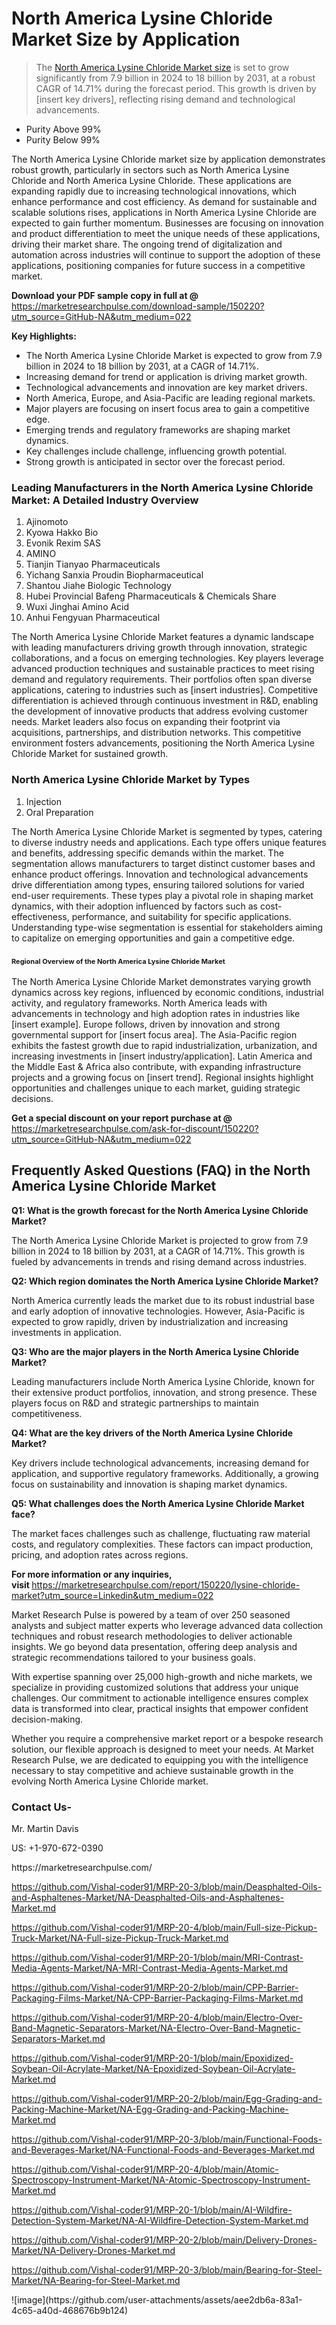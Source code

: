 <h1>North America Lysine Chloride Market&nbsp;Size by Application</h1><blockquote><p>The <a href="https://marketresearchpulse.com/download-sample/150220?utm_source=GitHub-NA&amp;utm_medium=022">North America Lysine Chloride Market size</a> is set to grow significantly from 7.9 billion in 2024 to 18 billion by 2031, at a robust CAGR of 14.71% during the forecast period. This growth is driven by [insert key drivers], reflecting rising demand and technological advancements.</p></blockquote><ul><li>Purity Above 99%<li> Purity Below 99%</li></ul><p>The North America Lysine Chloride market size by application demonstrates robust growth, particularly in sectors such as North America Lysine Chloride and North America Lysine Chloride. These applications are expanding rapidly due to increasing technological innovations, which enhance performance and cost efficiency. As demand for sustainable and scalable solutions rises, applications in North America Lysine Chloride are expected to gain further momentum. Businesses are focusing on innovation and product differentiation to meet the unique needs of these applications, driving their market share. The ongoing trend of digitalization and automation across industries will continue to support the adoption of these applications, positioning companies for future success in a competitive market.</p><p><strong>Download your PDF sample copy in full at @ </strong><a href="https://marketresearchpulse.com/download-sample/150220?utm_source=GitHub-NA&amp;utm_medium=022">https://marketresearchpulse.com/download-sample/150220?utm_source=GitHub-NA&amp;utm_medium=022</a></p><p><strong>Key Highlights: </strong></p><ul><li>The North America Lysine Chloride Market is expected to grow from 7.9 billion in 2024 to 18 billion by 2031, at a CAGR of 14.71%.</li><li>Increasing demand for trend or application is driving market growth.</li><li>Technological advancements and innovation are key market drivers.</li><li>North America, Europe, and Asia-Pacific are leading regional markets.</li><li>Major players are focusing on insert focus area to gain a competitive edge.</li><li>Emerging trends and regulatory frameworks are shaping market dynamics.</li><li>Key challenges include challenge, influencing growth potential.</li><li>Strong growth is anticipated in sector over the forecast period.</li></ul><h3>Leading Manufacturers in the North America Lysine Chloride Market: A Detailed Industry Overview</h3><ol><li>Ajinomoto</li><li>Kyowa Hakko Bio</li><li>Evonik Rexim SAS</li><li>AMINO</li><li>Tianjin Tianyao Pharmaceuticals</li><li>Yichang Sanxia Proudin Biopharmaceutical</li><li>Shantou Jiahe Biologic Technology</li><li>Hubei Provincial Bafeng Pharmaceuticals & Chemicals Share</li><li>Wuxi Jinghai Amino Acid</li><li>Anhui Fengyuan Pharmaceutical</li></ol><div class="flex max-w-full flex-col flex-grow"><div class="min-h-8 text-message flex w-full flex-col items-end gap-2 whitespace-normal break-words [.text-message+&amp;]:mt-5" dir="auto" data-message-author-role="assistant" data-message-id="fd8432e4-4910-450d-b182-61b7bfb0a01f" data-message-model-slug="gpt-4o"><div class="flex w-full flex-col gap-1 empty:hidden first:pt-[3px]"><div class="markdown prose w-full break-words dark:prose-invert light"><p>The North America Lysine Chloride Market features a dynamic landscape with leading manufacturers driving growth through innovation, strategic collaborations, and a focus on emerging technologies. Key players leverage advanced production techniques and sustainable practices to meet rising demand and regulatory requirements. Their portfolios often span diverse applications, catering to industries such as [insert industries]. Competitive differentiation is achieved through continuous investment in R&amp;D, enabling the development of innovative products that address evolving customer needs. Market leaders also focus on expanding their footprint via acquisitions, partnerships, and distribution networks. This competitive environment fosters advancements, positioning the North America Lysine Chloride Market for sustained growth.</p></div></div></div></div><h3>North America Lysine Chloride Market by Types</h3><ol><li>Injection<li> Oral Preparation</li></ol><div class="flex max-w-full flex-col flex-grow"><div class="min-h-8 text-message flex w-full flex-col items-end gap-2 whitespace-normal break-words [.text-message+&amp;]:mt-5" dir="auto" data-message-author-role="assistant" data-message-id="084470be-0bb7-4664-bddf-5156b4f41249" data-message-model-slug="gpt-4o-mini"><div class="flex w-full flex-col gap-1 empty:hidden first:pt-[3px]"><div class="markdown prose w-full break-words dark:prose-invert light"><p>The North America Lysine Chloride Market is segmented by types, catering to diverse industry needs and applications. Each type offers unique features and benefits, addressing specific demands within the market. The segmentation allows manufacturers to target distinct customer bases and enhance product offerings. Innovation and technological advancements drive differentiation among types, ensuring tailored solutions for varied end-user requirements. These types play a pivotal role in shaping market dynamics, with their adoption influenced by factors such as cost-effectiveness, performance, and suitability for specific applications. Understanding type-wise segmentation is essential for stakeholders aiming to capitalize on emerging opportunities and gain a competitive edge.</p></div></div></div></div><h3><span style="font-size: 11px;">Regional Overview of the North America Lysine Chloride Market</span></h3><div class="flex max-w-full flex-col flex-grow"><div class="min-h-8 text-message flex w-full flex-col items-end gap-2 whitespace-normal break-words [.text-message+&amp;]:mt-5" dir="auto" data-message-author-role="assistant" data-message-id="e9038762-ce64-4e30-91c9-9bd413514231" data-message-model-slug="gpt-4o-mini"><div class="flex w-full flex-col gap-1 empty:hidden first:pt-[3px]"><div class="markdown prose w-full break-words dark:prose-invert light"><p>The North America Lysine Chloride Market demonstrates varying growth dynamics across key regions, influenced by economic conditions, industrial activity, and regulatory frameworks. North America leads with advancements in technology and high adoption rates in industries like [insert example]. Europe follows, driven by innovation and strong governmental support for [insert focus area]. The Asia-Pacific region exhibits the fastest growth due to rapid industrialization, urbanization, and increasing investments in [insert industry/application]. Latin America and the Middle East &amp; Africa also contribute, with expanding infrastructure projects and a growing focus on [insert trend]. Regional insights highlight opportunities and challenges unique to each market, guiding strategic decisions.</p></div></div></div></div><p><strong>Get a special discount on your report purchase at @ </strong><a href="https://marketresearchpulse.com/ask-for-discount/150220?utm_source=GitHub-NA&amp;utm_medium=022">https://marketresearchpulse.com/ask-for-discount/150220?utm_source=GitHub-NA&amp;utm_medium=022</a></p><h2>Frequently Asked Questions (FAQ) in the North America Lysine Chloride Market</h2><p><strong>Q1: What is the growth forecast for the North America Lysine Chloride Market?</strong></p><p>The North America Lysine Chloride Market is projected to grow from 7.9 billion in 2024 to 18 billion by 2031, at a CAGR of 14.71%. This growth is fueled by advancements in trends and rising demand across industries.</p><p><strong>Q2: Which region dominates the North America Lysine Chloride Market?</strong></p><p>North America currently leads the market due to its robust industrial base and early adoption of innovative technologies. However, Asia-Pacific is expected to grow rapidly, driven by industrialization and increasing investments in application.</p><p><strong>Q3: Who are the major players in the North America Lysine Chloride Market?</strong></p><p>Leading manufacturers include North America Lysine Chloride, known for their extensive product portfolios, innovation, and strong presence. These players focus on R&amp;D and strategic partnerships to maintain competitiveness.</p><p><strong>Q4: What are the key drivers of the North America Lysine Chloride Market?</strong></p><p>Key drivers include technological advancements, increasing demand for application, and supportive regulatory frameworks. Additionally, a growing focus on sustainability and innovation is shaping market dynamics.</p><p><strong>Q5: What challenges does the North America Lysine Chloride Market face?</strong></p><p>The market faces challenges such as challenge, fluctuating raw material costs, and regulatory complexities. These factors can impact production, pricing, and adoption rates across regions.</p><p><strong>For more information or any inquiries, visit&nbsp;</strong><a href="https://marketresearchpulse.com/report/150220/lysine-chloride-market?utm_source=Linkedin&utm_medium=022">https://marketresearchpulse.com/report/150220/lysine-chloride-market?utm_source=Linkedin&utm_medium=022</a></p><p>Market Research Pulse is powered by a team of over 250 seasoned analysts and subject matter experts who leverage advanced data collection techniques and robust research methodologies to deliver actionable insights. We go beyond data presentation, offering deep analysis and strategic recommendations tailored to your business goals.</p><p>With expertise spanning over 25,000 high-growth and niche markets, we specialize in providing customized solutions that address your unique challenges. Our commitment to actionable intelligence ensures complex data is transformed into clear, practical insights that empower confident decision-making.</p><p>Whether you require a comprehensive market report or a bespoke research solution, our flexible approach is designed to meet your needs. At Market Research Pulse, we are dedicated to equipping you with the intelligence necessary to stay competitive and achieve sustainable growth in the evolving North America Lysine Chloride market.</p><h3><strong>Contact Us-</strong></h3><p>Mr. Martin Davis</p><p>US: +1-970-672-0390</p><p>https://marketresearchpulse.com/</p><p><a href="https://github.com/Vishal-coder91/MRP-20-3/blob/main/Deasphalted-Oils-and-Asphaltenes-Market/NA-Deasphalted-Oils-and-Asphaltenes-Market.md">https://github.com/Vishal-coder91/MRP-20-3/blob/main/Deasphalted-Oils-and-Asphaltenes-Market/NA-Deasphalted-Oils-and-Asphaltenes-Market.md</a></p><p><a href="https://github.com/Vishal-coder91/MRP-20-4/blob/main/Full-size-Pickup-Truck-Market/NA-Full-size-Pickup-Truck-Market.md">https://github.com/Vishal-coder91/MRP-20-4/blob/main/Full-size-Pickup-Truck-Market/NA-Full-size-Pickup-Truck-Market.md</a></p><p><a href="https://github.com/Vishal-coder91/MRP-20-1/blob/main/MRI-Contrast-Media-Agents-Market/NA-MRI-Contrast-Media-Agents-Market.md">https://github.com/Vishal-coder91/MRP-20-1/blob/main/MRI-Contrast-Media-Agents-Market/NA-MRI-Contrast-Media-Agents-Market.md</a></p><p><a href="https://github.com/Vishal-coder91/MRP-20-2/blob/main/CPP-Barrier-Packaging-Films-Market/NA-CPP-Barrier-Packaging-Films-Market.md">https://github.com/Vishal-coder91/MRP-20-2/blob/main/CPP-Barrier-Packaging-Films-Market/NA-CPP-Barrier-Packaging-Films-Market.md</a></p><p><a href="https://github.com/Vishal-coder91/MRP-20-4/blob/main/Electro-Over-Band-Magnetic-Separators-Market/NA-Electro-Over-Band-Magnetic-Separators-Market.md">https://github.com/Vishal-coder91/MRP-20-4/blob/main/Electro-Over-Band-Magnetic-Separators-Market/NA-Electro-Over-Band-Magnetic-Separators-Market.md</a></p><p><a href="https://github.com/Vishal-coder91/MRP-20-1/blob/main/Epoxidized-Soybean-Oil-Acrylate-Market/NA-Epoxidized-Soybean-Oil-Acrylate-Market.md">https://github.com/Vishal-coder91/MRP-20-1/blob/main/Epoxidized-Soybean-Oil-Acrylate-Market/NA-Epoxidized-Soybean-Oil-Acrylate-Market.md</a></p><p><a href="https://github.com/Vishal-coder91/MRP-20-2/blob/main/Egg-Grading-and-Packing-Machine-Market/NA-Egg-Grading-and-Packing-Machine-Market.md">https://github.com/Vishal-coder91/MRP-20-2/blob/main/Egg-Grading-and-Packing-Machine-Market/NA-Egg-Grading-and-Packing-Machine-Market.md</a></p><p><a href="https://github.com/Vishal-coder91/MRP-20-3/blob/main/Functional-Foods-and-Beverages-Market/NA-Functional-Foods-and-Beverages-Market.md">https://github.com/Vishal-coder91/MRP-20-3/blob/main/Functional-Foods-and-Beverages-Market/NA-Functional-Foods-and-Beverages-Market.md</a></p><p><a href="https://github.com/Vishal-coder91/MRP-20-4/blob/main/Atomic-Spectroscopy-Instrument-Market/NA-Atomic-Spectroscopy-Instrument-Market.md">https://github.com/Vishal-coder91/MRP-20-4/blob/main/Atomic-Spectroscopy-Instrument-Market/NA-Atomic-Spectroscopy-Instrument-Market.md</a></p><p><a href="https://github.com/Vishal-coder91/MRP-20-1/blob/main/AI-Wildfire-Detection-System-Market/NA-AI-Wildfire-Detection-System-Market.md">https://github.com/Vishal-coder91/MRP-20-1/blob/main/AI-Wildfire-Detection-System-Market/NA-AI-Wildfire-Detection-System-Market.md</a></p><p><a href="https://github.com/Vishal-coder91/MRP-20-2/blob/main/Delivery-Drones-Market/NA-Delivery-Drones-Market.md">https://github.com/Vishal-coder91/MRP-20-2/blob/main/Delivery-Drones-Market/NA-Delivery-Drones-Market.md</a></p><p><a href="https://github.com/Vishal-coder91/MRP-20-3/blob/main/Bearing-for-Steel-Market/NA-Bearing-for-Steel-Market.md">https://github.com/Vishal-coder91/MRP-20-3/blob/main/Bearing-for-Steel-Market/NA-Bearing-for-Steel-Market.md</a></p>
![image](https://github.com/user-attachments/assets/aee2db6a-83a1-4c65-a40d-468676b9b124)
